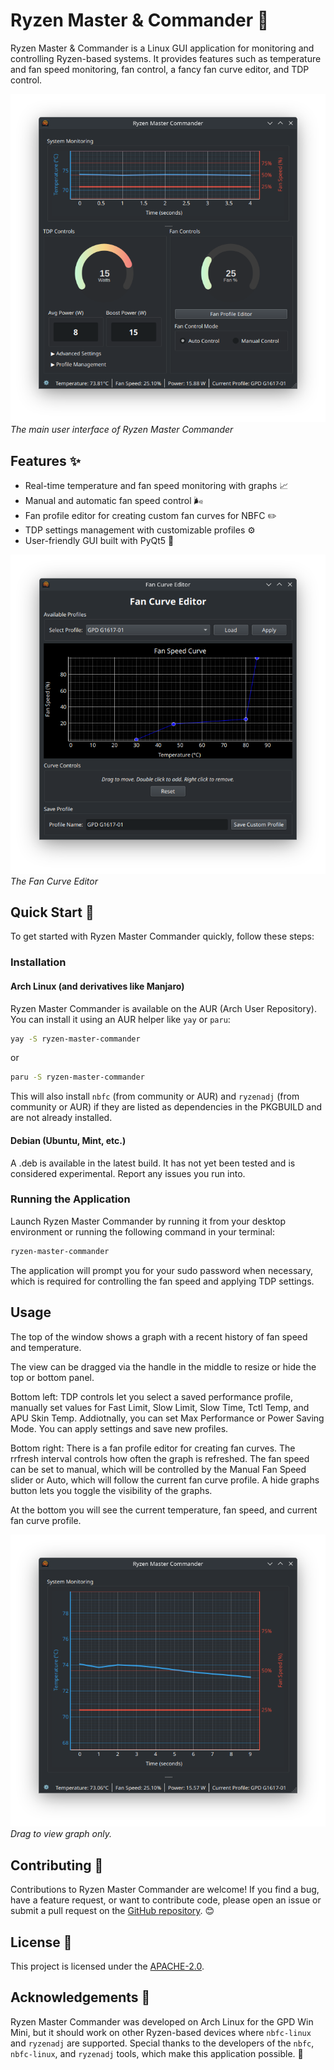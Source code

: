 # Ryzen Master & Commander 🚀

Ryzen Master & Commander is a Linux GUI application for monitoring and controlling Ryzen-based systems. It provides features such as temperature and fan speed monitoring, fan control, a fancy fan curve editor, and TDP control.

![Main UI](img/main_ui.png)
*The main user interface of Ryzen Master Commander*

## Features ✨

- Real-time temperature and fan speed monitoring with graphs 📈
- Manual and automatic fan speed control 🌬️
- Fan profile editor for creating custom fan curves for NBFC ✏️
- TDP settings management with customizable profiles ⚙️
- User-friendly GUI built with PyQt5 🎨

![Fan Curve Editor](img/fan_curve.png)
*The Fan Curve Editor*

## Quick Start 🚀

To get started with Ryzen Master Commander quickly, follow these steps:

### Installation

#### Arch Linux (and derivatives like Manjaro)

Ryzen Master Commander is available on the AUR (Arch User Repository). You can install it using an AUR helper like `yay` or `paru`:

```bash
yay -S ryzen-master-commander
```
or
```bash
paru -S ryzen-master-commander
```

This will also install `nbfc` (from community or AUR) and `ryzenadj` (from community or AUR) if they are listed as dependencies in the PKGBUILD and are not already installed.

#### Debian (Ubuntu, Mint, etc.)

A .deb is available in the latest build. It has not yet been tested and is considered experimental. Report any issues you run into. 

### Running the Application

Launch Ryzen Master Commander by running it from your desktop environment or running the following command in your terminal:

```bash
ryzen-master-commander
```

The application will prompt you for your sudo password when necessary, which is required for controlling the fan speed and applying TDP settings. 

## Usage

The top of the window shows a graph with a recent history of fan speed and temperature. 

The view can be dragged via the handle in the middle to resize or hide the top or bottom panel. 

Bottom left: TDP controls let you select a saved performance profile, manually set values for Fast Limit, Slow Limit, Slow Time, Tctl Temp, and APU Skin Temp. Addiotnally, you can set Max Performance or Power Saving Mode. You can apply settings and save new profiles. 

Bottom right: There is a fan profile editor for creating fan curves. The rrfresh interval controls how often the graph is refreshed. The fan speed can be set to manual, which will be controlled by the Manual Fan Speed slider or Auto, which will follow the current fan curve profile. A hide graphs button lets you toggle the visibility of the graphs. 

At the bottom you will see the current temperature, fan speed, and current fan curve profile. 

![Graph Only View](img/graph.png)
*Drag to view graph only.*

## Contributing 🤝

Contributions to Ryzen Master Commander are welcome! If you find a bug, have a feature request, or want to contribute code, please open an issue or submit a pull request on the [GitHub repository](https://github.com/sam1am/Ryzen-Master-Commander). 😊

## License 📜

This project is licensed under the [APACHE-2.0](LICENSE).

## Acknowledgements 🙏

Ryzen Master Commander was developed on Arch Linux for the GPD Win Mini, but it should work on other Ryzen-based devices where `nbfc-linux` and `ryzenadj` are supported. Special thanks to the developers of the `nbfc`, `nbfc-linux`, and `ryzenadj` tools, which make this application possible. 👏
